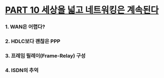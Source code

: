 # <a href="part/part10.md">PART 10 세상을 넓고 네트워킹은 계속된다</a>

### 1. WAN은 어렵다?

### 2. HDLC보다 괜찮은 PPP

### 3. 프레임 릴레이(Frame-Relay) 구성

### 4. ISDN의 추억
